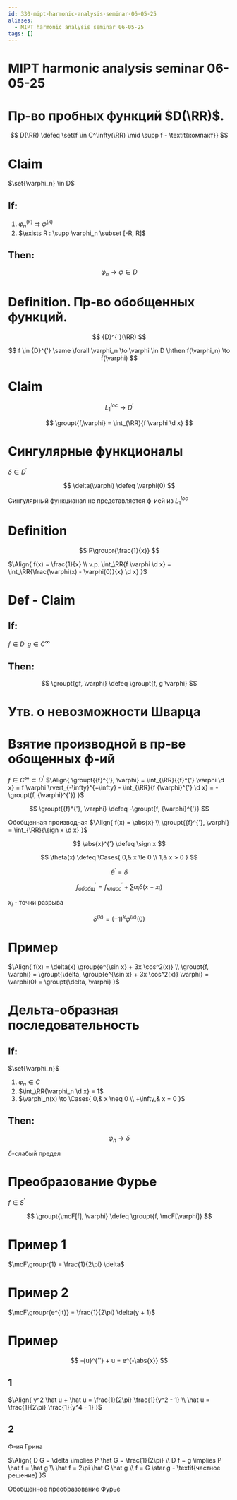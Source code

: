 ```yaml
---
id: 330-mipt-harmonic-analysis-seminar-06-05-25
aliases:
  - MIPT harmonic analysis seminar 06-05-25
tags: []
---
```


# MIPT harmonic analysis seminar 06-05-25

# Пр-во пробных функций $D(\RR)$.

$$
D(\RR) \defeq \set{f \in C^\infty(\RR) \mid \supp f - \textit{компакт}}
$$

# Claim

$\set{\varphi_n} \in D$

## If:

1. $\varphi_n^{(k)} \rightrightarrows \varphi^{(k)}$
2. $\exists R : \supp \varphi_n \subset [-R, R]$

## Then:

$$
\varphi_n \to \varphi \in D
$$

# Definition. Пр-во обобщенных функций.

$$
{D}^{'}(\RR)
$$

$$
f \in {D}^{'} \same \forall \varphi_n \to \varphi \in D \hthen
f(\varphi_n) \to f(\varphi)
$$

# Claim

$$
L_1^{loc} \to {D}^{'}
$$

$$
\groupt{f,\varphi} = \int_{\RR}{f \varphi \d x}
$$

# Сингулярные функционалы

$\delta \in {D}^{'}$

$$
\delta(\varphi) \defeq \varphi(0)
$$

Сингулярный функцианал не представляется ф-ией из $L_1^{loc}$

# Definition

$$
P\groupr{\frac{1}{x}}
$$

$\Align{
f(x) = \frac{1}{x} \\
v.p. \int_\RR{f \varphi \d x} = \int_\RR{\frac{\varphi(x) - \varphi(0)}{x} \d x}
}$

# Def - Claim

## If:

$f \in {D}^{'}$
$g \in C^{\infty}$

## Then:

$$
\groupt{gf, \varphi} \defeq \groupt{f, g \varphi}
$$

# Утв. о невозможности Шварца

# Взятие производной в пр-ве обощенных ф-ий

$f \in C^{\infty} \subset {D}^{'}$
$\Align{
\groupt{{f}^{'}, \varphi} = 
\int_{\RR}{{f}^{'} \varphi \d x} = 
f \varphi \rvert_{-\infty}^{+\infty} - \int_{\RR}{f {\varphi}^{'} \d x} = 
-\groupt{f, {\varphi}^{'}}
}$

$$
\groupt{{f}^{'}, \varphi} \defeq -\groupt{f, {\varphi}^{'}}
$$

Обобщенная производная
$\Align{
f(x) = \abs{x} \\
\groupt{{f}^{'}, \varphi} = \int_{\RR}{\sign x \d x}
}$

$$
\abs{x}^{'} \defeq \sign x
$$

$$
\theta(x) \defeq \Cases{
0,& x \le 0 \\
1,& x > 0
}
$$

$$
{\theta}^{'} = \delta
$$

$$
{f}^{'}_{обобщ} = {f}^{'}_{класс} + \sum{\alpha_i \delta(x - x_i)}
$$

$x_i$ - точки разрыва

$$
{\delta}^{(k)} = (-1)^k {\varphi}^{(k)}(0)
$$

# Пример

$\Align{
f(x) = \delta(x) \group{e^{\sin x} + 3x \cos^2(x)} \\
\groupt{f, \varphi} = 
\groupt{\delta, \group{e^{\sin x} + 3x \cos^2(x)} \varphi} = 
\varphi(0) = \groupt{\delta, \varphi}
}$

# Дельта-образная последовательность

## If:

$\set{\varphi_n}$

1.  $\varphi_n \in C$
2.  $\int_\RR{\varphi_n \d x} = 1$
3.  $\varphi_n(x) \to \Cases{
0,& x \neq 0 \\
+\infty,& x = 0
}$

## Then:

$$
\varphi_n \to \delta
$$

$\delta$-слабый предел

# Преобразование Фурье

$f \in {S}^{'}$

$$
\groupt{\mcF[f], \varphi} \defeq \groupt{f, \mcF[\varphi]}
$$

# Пример 1

$\mcF\groupr{1} = \frac{1}{2\pi} \delta$

# Пример 2

$\mcF\groupr{e^{it}} = \frac{1}{2\pi} \delta(y + 1)$

# Пример

$$
-{u}^{''} + u = e^{-\abs{x}}
$$

## 1

$\Align{
y^2 \hat u + \hat u = \frac{1}{2\pi} \frac{1}{y^2 - 1} \\
\hat u = \frac{1}{2\pi} \frac{1}{y^4 - 1}
}$

## 2

Ф-ия Грина

$\Align{
D G = \delta
\implies
P \hat G = \frac{1}{2\pi} \\
D f = g \implies
P \hat f = \hat g \\
\hat f = 2\pi \hat G \hat g \\
f = G \star g - \textit{частное решение}
}$

Обобщенное преобразование Фурье
